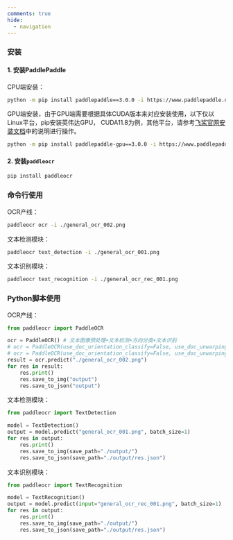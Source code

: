 ```yaml
---
comments: true
hide:
  - navigation
---
```


### 安装

#### 1. 安装PaddlePaddle

CPU端安装：

```bash
python -m pip install paddlepaddle==3.0.0 -i https://www.paddlepaddle.org.cn/packages/stable/cpu/
```

GPU端安装，由于GPU端需要根据具体CUDA版本来对应安装使用，以下仅以Linux平台，pip安装英伟达GPU， CUDA11.8为例，其他平台，请参考[飞桨官网安装文档](https://www.paddlepaddle.org.cn/install/quick)中的说明进行操作。

```bash
python -m pip install paddlepaddle-gpu==3.0.0 -i https://www.paddlepaddle.org.cn/packages/stable/cu118/
```

#### 2. 安装`paddleocr`

```bash
pip install paddleocr
```

### 命令行使用

OCR产线：

```bash
paddleocr ocr -i ./general_ocr_002.png
```

文本检测模块：

```bash
paddleocr text_detection -i ./general_ocr_001.png
```

文本识别模块：

```bash
paddleocr text_recognition -i ./general_ocr_rec_001.png
```

### Python脚本使用

OCR产线：

```python
from paddleocr import PaddleOCR

ocr = PaddleOCR() # 文本图像预处理+文本检测+方向分类+文本识别
# ocr = PaddleOCR(use_doc_orientation_classify=False, use_doc_unwarping=False) # 文本检测+方向分类+文本识别
# ocr = PaddleOCR(use_doc_orientation_classify=False, use_doc_unwarping=False, use_textline_orientation=False) # 文本检测+文本识别
result = ocr.predict("./general_ocr_002.png")
for res in result:
    res.print()
    res.save_to_img("output")
    res.save_to_json("output")
```

文本检测模块：

```python
from paddleocr import TextDetection

model = TextDetection()
output = model.predict("general_ocr_001.png", batch_size=1)
for res in output:
    res.print()
    res.save_to_img(save_path="./output/")
    res.save_to_json(save_path="./output/res.json")
```

文本识别模块：

```python
from paddleocr import TextRecognition

model = TextRecognition()
output = model.predict(input="general_ocr_rec_001.png", batch_size=1)
for res in output:
    res.print()
    res.save_to_img(save_path="./output/")
    res.save_to_json(save_path="./output/res.json")
```
